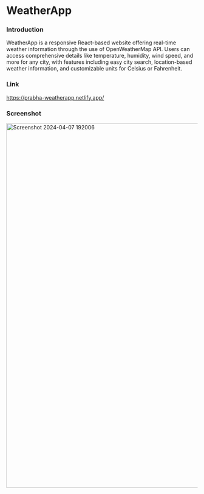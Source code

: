 # WeatherApp

### Introduction
WeatherApp is a responsive React-based website offering real-time weather information through the use of OpenWeatherMap API. Users can access comprehensive details like temperature, humidity, wind speed, and more for any city, with features including easy city search, location-based weather information, and customizable units for Celsius or Fahrenheit.

### Link
https://prabha-weatherapp.netlify.app/

### Screenshot
<img width="960" alt="Screenshot 2024-04-07 192006" src="https://github.com/PrabhaPamula/weather_application/assets/108585698/076de4e5-024d-49d0-b23f-70b27a37193b">
